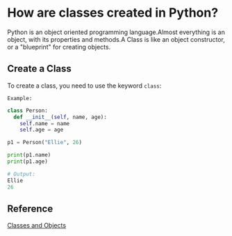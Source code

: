 # How are classes created in Python?

Python is an object oriented programming language.Almost everything is an object, with its properties and methods.A Class is like an object constructor, or a "blueprint" for creating objects.

## Create a Class

To create a class, you need to use the keyword `class`:

`Example:`

```python
class Person:
  def __init__(self, name, age):
    self.name = name
    self.age = age

p1 = Person("Ellie", 26)

print(p1.name)
print(p1.age) 

# Output:
Ellie
26
```

## Reference

[Classes and Objects](https://www.w3schools.com/python/python_classes.asp)

